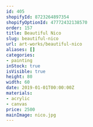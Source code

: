 ```yaml
---
id: 405
shopifyId: 8723264897354
shopifyOptionId: 47772432138570
order: 157
title: Beautiful Nico
slug: beautiful-nico
url: art-works/beautiful-nico
aliases: []
categories:
- painting
inStock: true
isVisible: true
height: 80
width: 60
date: 2019-01-01T00:00:00Z
materials:
- acrylic
- canvas
price: 2500
mainImage: nico.jpg
---
```

